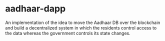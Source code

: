 # aadhaar-dapp
An implementation of the idea to move the Aadhaar DB over the blockchain and build a decentralized system in which the residents control access to the data whereas the government controls its state changes.

